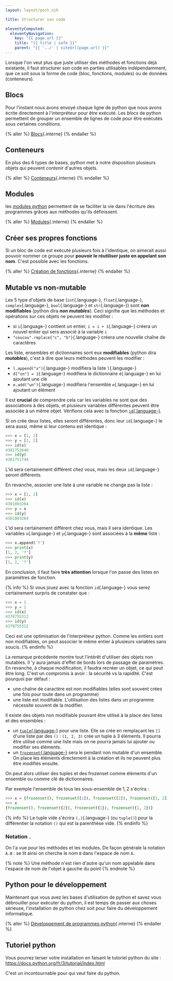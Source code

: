 ```yaml
---
layout: layout/post.njk

title: Structurer son code

eleventyComputed:
  eleventyNavigation:
    key: "{{ page.url }}"
    title: "{{ title | safe }}"
    parent: "{{ '../' | siteUrl(page.url) }}"
---
```



Lorsque l'on veut plus que juste utiliser des méthodes et fonctions déjà existante, il faut structurer son code en parties utilisables indépendamment, que ce soit sous la forme de code (bloc, fonctions, modules) ou de données (conteneurs).

## Blocs

Pour l'instant nous avons envoyé chaque ligne de python que nous avons écrite directement à l'interpréteur pour être exécuté. Les *blocs* de python permettent de grouper un ensemble de lignes de code pour être exécutés sous certaines conditions.

{% aller %}
[Blocs](blocs){.interne}
{% endaller %}

## <span id="conteneurs"></span> Conteneurs

En plus des 6 types de bases, python met à notre disposition plusieurs objets qui peuvent *contenir* d'autres objets.

{% aller %}
[Conteneurs](conteneurs){.interne}
{% endaller %}

## Modules

les [modules python](https://docs.python.org/fr/3/tutorial/modules.html) permettent de se faciliter la vie dans l'écriture des programmes grâces aux méthodes qu'ils définissent.

{% aller %}
[Modules](modules){.interne}
{% endaller %}

## Créer ses propres fonctions

Si un bloc de code est exécuté plusieurs fois à l'identique, on aimerait aussi pouvoir nommer ce groupe pour **pouvoir le réutiliser juste en appelant son nom**. C'est possible avec les fonctions.

{% aller %}
[Création de fonctions](creation-fonctions){.interne}
{% endaller %}

## Mutable vs non-mutable

Les 5 type d'objets de base (`int`{.language-}, `float`{.language-}, `complex`{.language-}, `bool`{.language-} et `str`{.language-}) sont **non modifiables** (python dira ***non mutables***). Ceci signifie que les méthodes et opérations sur ces objets ne peuvent les modifier :

- si `i`{.language-} contient un entier, `i = i + 1`{.language-} créera un nouvel entier qui sera associé à la variable `i`
- `"coucou".replace{"c", "b"}`{.language-} créera une nouvelle chaîne de caractères

Les liste, ensembles et dictionnaires sont eux **modifiables** (python dira ***mutables***), c'est à dire que leurs méthodes peuvent les modifier :

- `l.append("x")`{.language-} modifiera la liste `l`{.language-}
- `d["un"] = 1`{.language-} modifiera le dictionnaire `d`{.language-} en lui ajoutant une clé
- `e.add("un")`{.language-} modifiera l'ensemble `e`{.language-} en lui ajoutant un élément

Il est **crucial** de comprendre cela car les variables ne sont que des associations à des objets, et plusieurs variables différentes peuvent être associée à un même objet. Vérifions cela avec la fonction [`id`{.language-}](https://docs.python.org/fr/3/library/functions.html#id).

Si on crée deux listes, elles seront différentes, donc leur `id`{.language-} le sera aussi, même si leur contenu est identique :

```python
>>> x = [1, 2]
>>> y = [1, 2]
>>> id(x)
4381752640
>>> id(y)
4381751744
```

L'id sera certainement différent chez vous, mais les deux `id`{.language-} seront différents.

En revanche, associer une liste à une variable ne change pas la liste :

```python
>>> x = [1, 2]
>>> id(x)
4381803264
>>> y = x
>>> id(y)
4381803264
```

L'id sera certainement différent chez vous, mais il sera identique. Les variables `x`{.language-} et `y`{.language-} sont associées à la **même** liste :

```python
>>> x.append('?')
>>> print(x)
[1, 2, '?']
>>> print(y)
[1, 2, '?']
```

En conclusion, il faut faire **très attention** lorsque l'on passe des listes en paramètres de fonction.

{% info %}
Si vous jouez avec la fonction `id`{.language-} vous serez certainement surpris de constater que :

```python
>>> x = 1
>>> y = 1
>>> id(x)
4378755312
>>> id(y)
4378755312
```

Ceci est une optimisation de l'interpréteur python. Comme les entiers sont non modifiables, on peut associer le même entier à plusieurs variables sans soucis.
{% endinfo %}

La remarque précédente montre tout l'intérêt d'utiliser des objets non mutables. Il 'y aura jamais d'effet de bords lors de passage de paramètres. En revanche, à chaque modification, il faudra recréer un objet, ce qui peut être long. C'est un compromis à avoir : la sécurité vs la rapidité. C'est pourquoi par défaut :

- une chaîne de caractère est non modifiables (elles sont souvent crées une fois pour toute dans un programme)
- une liste est modifiable. L'utilisation des listes dans un programme nécessite souvent de la modifier.

Il existe des objets non modifiable pouvant être utilisé à la place des listes et des ensembles :

- un [`tuple`{.language-}](https://docs.python.org/fr/3/tutorial/datastructures.html#tuples-and-sequences) pour une liste. Elle se crée en remplaçant les `[]` d'une liste par des `()` : `(1, 2, 3)` crée un tuple à 3 éléments. Il pourra être utilisé comme une liste mais on ne pourra jamais lui ajouter ou modifier ses éléments.
- un [`frozenset`{.language-}](https://docs.python.org/fr/3/library/stdtypes.html#frozenset) sera le pendant non mutable d'un ensemble. On place les éléments directement à la création et ils ne peuvent plus être modifiés ensuite.

On peut alors utiliser des tuples et des frozenset comme éléments d'un ensemble ou comme clé de dictionnaires.

Par exemple l'ensemble de tous les sous-ensemble de ${1, 2}$ s'écrira :

```python
>>> x = {frozenset(), frozenset([1]), frozenset([2]), frozenset([1, 2])} 
>>> x
{frozenset(), frozenset({2}), frozenset({1}), frozenset({1, 2})}
```

{% info %}
Le tuple vide s'écrira `(,)`{.language-} (ou `tuple()`) pour la différentier la notation `()` qui est la parenthèse vide.
{% endinfo %}

### Notation `.`

On l'a vue pour les méthodes et les modules. De façon générale la notation `A.B` : se lit ainsi on cherche le nom `B` dans l'espace de nom `A`.

{% note %}
Une méthode n'est rien d'autre qu'un nom appelable dans l'espace de nom de l'objet à gauche du point
{% endnote %}

## Python pour le développement

Maintenant que vous avez les bases d'utilisation de python et savez vous débrouiller pour exécuter du python, il est temps de passer aux choses sérieuse, l'installation de python chez soit pour faire du développement informatique.

{% aller %}
[Développement de programmes python](développement-programmes-python){.interne}
{% endaller %}

## Tutoriel python

Vous pourrez terser votre installation en faisant le tutoriel python du site : <https://docs.python.org/fr/3/tutorial/index.html>

C'est un incontournable  pour qui veut faire du python.
